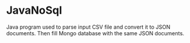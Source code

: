 # JavaNoSql
Java program used to parse input CSV file and convert it to JSON documents. Then fill Mongo database with the same JSON documents. 
